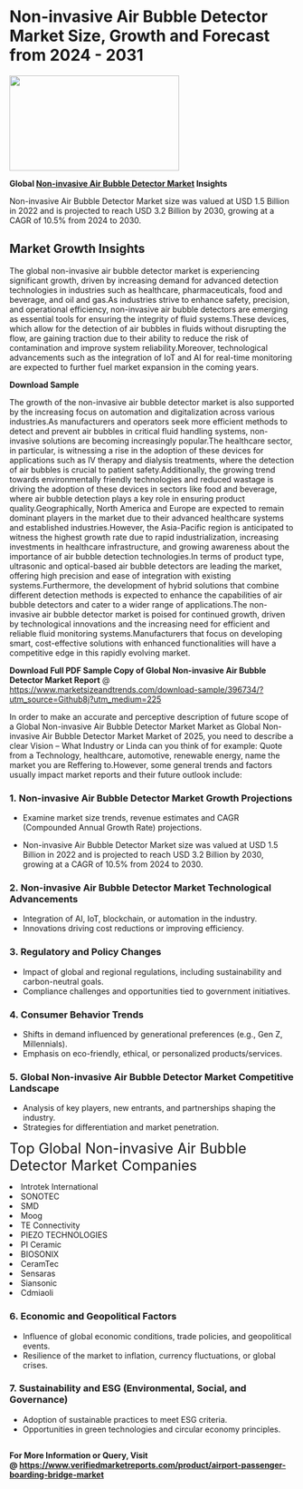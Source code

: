 <H1>Non-invasive Air Bubble Detector Market Size, Growth and Forecast from 2024 - 2031</H1><img class="aligncenter size-medium wp-image-584254" src="https://thirdeyenews.in/wp-content/uploads/2024/09/Global-Market-Research-300x168.jpeg" alt="" width="300" height="168" /><p><strong>Global&nbsp;<a href="https://www.marketsizeandtrends.com/download-sample/396734/?utm_source=Github8j?utm_medium=225">Non-invasive Air Bubble Detector Market</a> Insights</strong></p><p>Non-invasive Air Bubble Detector Market size was valued at USD 1.5 Billion in 2022 and is projected to reach USD 3.2 Billion by 2030, growing at a CAGR of 10.5% from 2024 to 2030.</p><p><h2>Market Growth Insights</h2> <p>The global non-invasive air bubble detector market is experiencing significant growth, driven by increasing demand for advanced detection technologies in industries such as healthcare, pharmaceuticals, food and beverage, and oil and gas.As industries strive to enhance safety, precision, and operational efficiency, non-invasive air bubble detectors are emerging as essential tools for ensuring the integrity of fluid systems.These devices, which allow for the detection of air bubbles in fluids without disrupting the flow, are gaining traction due to their ability to reduce the risk of contamination and improve system reliability.Moreover, technological advancements such as the integration of IoT and AI for real-time monitoring are expected to further fuel market expansion in the coming years.</p> <p><strong>Download Sample</strong></p> <p>The growth of the non-invasive air bubble detector market is also supported by the increasing focus on automation and digitalization across various industries.As manufacturers and operators seek more efficient methods to detect and prevent air bubbles in critical fluid handling systems, non-invasive solutions are becoming increasingly popular.The healthcare sector, in particular, is witnessing a rise in the adoption of these devices for applications such as IV therapy and dialysis treatments, where the detection of air bubbles is crucial to patient safety.Additionally, the growing trend towards environmentally friendly technologies and reduced wastage is driving the adoption of these devices in sectors like food and beverage, where air bubble detection plays a key role in ensuring product quality.Geographically, North America and Europe are expected to remain dominant players in the market due to their advanced healthcare systems and established industries.However, the Asia-Pacific region is anticipated to witness the highest growth rate due to rapid industrialization, increasing investments in healthcare infrastructure, and growing awareness about the importance of air bubble detection technologies.In terms of product type, ultrasonic and optical-based air bubble detectors are leading the market, offering high precision and ease of integration with existing systems.Furthermore, the development of hybrid solutions that combine different detection methods is expected to enhance the capabilities of air bubble detectors and cater to a wider range of applications.The non-invasive air bubble detector market is poised for continued growth, driven by technological innovations and the increasing need for efficient and reliable fluid monitoring systems.Manufacturers that focus on developing smart, cost-effective solutions with enhanced functionalities will have a competitive edge in this rapidly evolving market.</p> <p><span class=""><strong>Download Full PDF Sample Copy of Global Non-invasive Air Bubble Detector Market Report</strong> @ <a href="https://www.marketsizeandtrends.com/download-sample/396734/?utm_source=Github8j?utm_medium=225" target="_blank">https://www.marketsizeandtrends.com/download-sample/396734/?utm_source=Github8j?utm_medium=225</a></span></p><p>In order to make an accurate and perceptive description of future scope of a Global&nbsp;Non-invasive Air Bubble Detector Market Market as Global&nbsp;Non-invasive Air Bubble Detector Market Market of 2025, you need to describe a clear Vision &ndash; What Industry or Linda can you think of for example: Quote from a Technology, healthcare, automotive, renewable energy, name the market you are Reffering to.However, some general trends and factors usually impact market reports and their future outlook include:</p><h3>1.&nbsp;<strong>Non-invasive Air Bubble Detector Market Growth Projections</strong></h3><ul><li>Examine market size trends, revenue estimates and CAGR (Compounded Annual Growth Rate) projections.</li><li><p>Non-invasive Air Bubble Detector Market size was valued at USD 1.5 Billion in 2022 and is projected to reach USD 3.2 Billion by 2030, growing at a CAGR of 10.5% from 2024 to 2030.</p></li></ul><h3>2.&nbsp;<strong>Non-invasive Air Bubble Detector Market Technological Advancements</strong></h3><ul><li>Integration of AI, IoT, blockchain, or automation in the industry.</li><li>Innovations driving cost reductions or improving efficiency.</li></ul><h3>3.&nbsp;<strong>Regulatory and Policy Changes</strong></h3><ul><li>Impact of global and regional regulations, including sustainability and carbon-neutral goals.</li><li>Compliance challenges and opportunities tied to government initiatives.</li></ul><h3>4.&nbsp;<strong>Consumer Behavior Trends</strong></h3><ul><li>Shifts in demand influenced by generational preferences (e.g., Gen Z, Millennials).</li><li>Emphasis on eco-friendly, ethical, or personalized products/services.</li></ul><h3>5.&nbsp;<strong>Global Non-invasive Air Bubble Detector Market Competitive Landscape</strong></h3><ul><li>Analysis of key players, new entrants, and partnerships shaping the industry.</li><li>Strategies for differentiation and market penetration.</li></ul><p data-pm-slice="1 1 []"><span style="color: inherit; font-family: inherit; font-size: 25px;">Top Global Non-invasive Air Bubble Detector Market Companies</span></p><div class="" data-test-id=""><p><li>Introtek International</li><li> SONOTEC</li><li> SMD</li><li> Moog</li><li> TE Connectivity</li><li> PIEZO TECHNOLOGIES</li><li> PI Ceramic</li><li> BIOSONIX</li><li> CeramTec</li><li> Sensaras</li><li> Siansonic</li><li> Cdmiaoli</li></p></div><h3>6.&nbsp;<strong>Economic and Geopolitical Factors</strong></h3><ul><li>Influence of global economic conditions, trade policies, and geopolitical events.</li><li>Resilience of the market to inflation, currency fluctuations, or global crises.</li></ul><h3>7.&nbsp;<strong>Sustainability and ESG (Environmental, Social, and Governance)</strong></h3><ul><li>Adoption of sustainable practices to meet ESG criteria.</li><li>Opportunities in green technologies and circular economy principles.</li></ul><h2><strong style="font-size: 14px;">For More Information or Query, Visit @&nbsp;</strong><a style="background-color: #ffffff; font-size: 14px;" href="https://www.marketsizeandtrends.com/report/non-invasive-air-bubble-detector-market/" target="_blank">https://www.verifiedmarketreports.com/product/airport-passenger-boarding-bridge-market</a></h2>